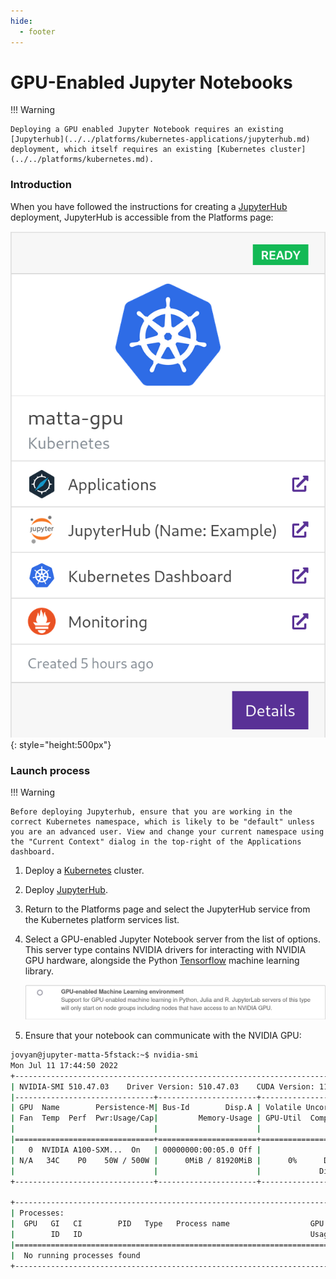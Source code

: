 ```yaml
---
hide:
  - footer
---
```


# GPU-Enabled Jupyter Notebooks

!!! Warning

    Deploying a GPU enabled Jupyter Notebook requires an existing [Jupyterhub](../../platforms/kubernetes-applications/jupyterhub.md) deployment, which itself requires an existing [Kubernetes cluster](../../platforms/kubernetes.md).

### Introduction

When you have followed the instructions for creating a [JupyterHub](../../platforms/kubernetes-applications/jupyterhub.md) deployment, JupyterHub is accessible from the Platforms page:

![Azimuth Kubernetes services list, showing JupyterHub in the list of available services](../../assets/images/platforms-jupyterhub-services.png){: style="height:500px"}


### Launch process
!!! Warning

    Before deploying Jupyterhub, ensure that you are working in the correct Kubernetes namespace, which is likely to be "default" unless you are an advanced user. View and change your current namespace using the "Current Context" dialog in the top-right of the Applications dashboard.

1. Deploy a [Kubernetes](../kubernetes.md) cluster.

1. Deploy [JupyterHub](jupyterhub.md).

1. Return to the Platforms page and select the JupyterHub service from the Kubernetes platform services list.

1. Select a GPU-enabled Jupyter Notebook server from the list of options. This server type contains NVIDIA drivers for interacting with NVIDIA GPU hardware, alongside the Python [Tensorflow](https://www.tensorflow.org/) machine learning library.

    ![Description of a GPU-enabled notebook server](../../assets/images/gpu-enabled-notebook-server.png)

1. Ensure that your notebook can communicate with the NVIDIA GPU:

```bash
jovyan@jupyter-matta-5fstack:~$ nvidia-smi 
Mon Jul 11 17:44:50 2022       
+-----------------------------------------------------------------------------+
| NVIDIA-SMI 510.47.03    Driver Version: 510.47.03    CUDA Version: 11.6     |
|-------------------------------+----------------------+----------------------+
| GPU  Name        Persistence-M| Bus-Id        Disp.A | Volatile Uncorr. ECC |
| Fan  Temp  Perf  Pwr:Usage/Cap|         Memory-Usage | GPU-Util  Compute M. |
|                               |                      |               MIG M. |
|===============================+======================+======================|
|   0  NVIDIA A100-SXM...  On   | 00000000:00:05.0 Off |                    0 |
| N/A   34C    P0    50W / 500W |      0MiB / 81920MiB |      0%      Default |
|                               |                      |             Disabled |
+-------------------------------+----------------------+----------------------+
                                                                               
+-----------------------------------------------------------------------------+
| Processes:                                                                  |
|  GPU   GI   CI        PID   Type   Process name                  GPU Memory |
|        ID   ID                                                   Usage      |
|=============================================================================|
|  No running processes found                                                 |
+-----------------------------------------------------------------------------+
```